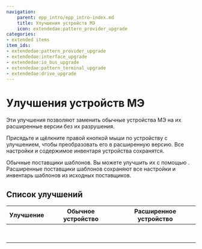 ```yaml
---
navigation:
    parent: epp_intro/epp_intro-index.md
    title: Улучшения устройств МЭ
    icon: extendedae:pattern_provider_upgrade
categories:
- extended items
item_ids:
- extendedae:pattern_provider_upgrade
- extendedae:interface_upgrade
- extendedae:io_bus_upgrade
- extendedae:pattern_terminal_upgrade
- extendedae:drive_upgrade
---
```


# Улучшения устройств МЭ

Эти улучшения позволяют заменить обычные устройства МЭ на их расширенные версии без их разрушения.

<Row>
<ItemImage id="extendedae:pattern_provider_upgrade" scale="4"></ItemImage>
<ItemImage id="extendedae:interface_upgrade" scale="4"></ItemImage>
<ItemImage id="extendedae:io_bus_upgrade" scale="4"></ItemImage>
<ItemImage id="extendedae:pattern_terminal_upgrade" scale="4"></ItemImage>
<ItemImage id="extendedae:drive_upgrade" scale="4"></ItemImage>
</Row>

Присядьте и щёлкните правой кнопкой мыши по устройству с улучшением, чтобы преобразовать его в расширенную версию. Все настройки и содержимое инвентаря устройства сохранятся.

<GameScene zoom="6" background="transparent">
  <ImportStructure src="../structure/upgrade_show_1.snbt"></ImportStructure>
  <BoxAnnotation color="#ffffff" min="1 0 0" max="4 1 1">
        Обычные поставщики шаблонов. Вы можете улучшить их с помощью <ItemLink id="extendedae:pattern_provider_upgrade" />.
        <ItemImage id="extendedae:pattern_provider_upgrade" scale="2"></ItemImage>
  </BoxAnnotation>
</GameScene>
<GameScene zoom="6" background="transparent">
  <ImportStructure src="../structure/upgrade_show_2.snbt"></ImportStructure>
  <BoxAnnotation color="#ffffff" min="1 0 0" max="4 1 1">
        Расширенные поставщики шаблонов сохраняют все настройки и инвентарь шаблонов из исходных поставщиков.
  </BoxAnnotation>
</GameScene>

## Список улучшений

|                                  Улучшение                                  |                           Обычное устройство                           |                              Расширенное устройство                              |
|:---------------------------------------------------------------------------:|:----------------------------------------------------------------------:|:--------------------------------------------------------------------------------:|
| <ItemImage id="extendedae:pattern_provider_upgrade" scale="3"></ItemImage>  |    <ItemImage id="ae2:pattern_provider" scale="3"></ItemImage>         |   <ItemImage id="extendedae:ex_pattern_provider" scale="3"></ItemImage>          |
| <ItemImage id="extendedae:pattern_provider_upgrade" scale="3"></ItemImage>  | <ItemImage id="ae2:cable_pattern_provider" scale="3"></ItemImage>      | <ItemImage id="extendedae:ex_pattern_provider_part" scale="3"></ItemImage>       |
|    <ItemImage id="extendedae:interface_upgrade" scale="3"></ItemImage>      |        <ItemImage id="ae2:interface" scale="3"></ItemImage>            |       <ItemImage id="extendedae:ex_interface" scale="3"></ItemImage>             |
|    <ItemImage id="extendedae:interface_upgrade" scale="3"></ItemImage>      |     <ItemImage id="ae2:cable_interface" scale="3"></ItemImage>         |    <ItemImage id="extendedae:ex_interface_part" scale="3"></ItemImage>           |
|      <ItemImage id="extendedae:io_bus_upgrade" scale="3"></ItemImage>       |       <ItemImage id="ae2:import_bus" scale="3"></ItemImage>            |    <ItemImage id="extendedae:ex_import_bus_part" scale="3"></ItemImage>          |
|      <ItemImage id="extendedae:io_bus_upgrade" scale="3"></ItemImage>       |       <ItemImage id="ae2:export_bus" scale="3"></ItemImage>            |    <ItemImage id="extendedae:ex_export_bus_part" scale="3"></ItemImage>          |
| <ItemImage id="extendedae:pattern_terminal_upgrade" scale="3"></ItemImage>  | <ItemImage id="ae2:pattern_access_terminal" scale="3"></ItemImage>     |  <ItemImage id="extendedae:ex_pattern_access_part" scale="3"></ItemImage>        |
|      <ItemImage id="extendedae:drive_upgrade" scale="3"></ItemImage>        |          <ItemImage id="ae2:drive" scale="3"></ItemImage>              |         <ItemImage id="extendedae:ex_drive" scale="3"></ItemImage>               |